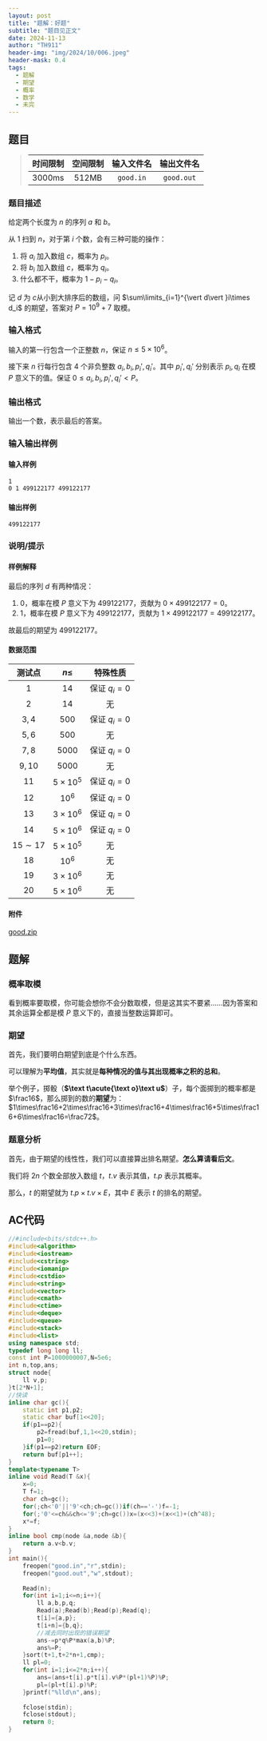 ```yaml
---
layout: post
title: "题解：好题"
subtitle: "题目见正文"
date: 2024-11-13
author: "TH911"
header-img: "img/2024/10/006.jpeg"
header-mask: 0.4
tags:
  - 题解
  - 期望
  - 概率
  - 数学
  - 未完
---
```


## 题目

> |    时间限制     |    空间限制    | 输入文件名 | 输出文件名 |
> | :-------------: | :------------: | :--------: | :--------: |
> | $\text{3000ms}$ | $\text{512MB}$ | `good.in`  | `good.out` |

### 题目描述

给定两个长度为 $n$ 的序列 $a$ 和 $b$。

从 $1$ 扫到 $n$，对于第 $i$ 个数，会有三种可能的操作：

1. 将 $a_i$ 加入数组 $c$，概率为 $p_i$。
2. 将 $b_i$ 加入数组 $c$，概率为 $q_i$。
3. 什么都不干，概率为 $1-p_i-q_i$。

记 $d$ 为  $c$从小到大排序后的数组，问 $\sum\limits_{i=1}^{\vert d\vert }i\times d_i$ 的期望，答案对 $P=10^9+7$ 取模。

### 输入格式

输入的第一行包含一个正整数 $n$，保证 $n\leq5\times10^6$。

接下来 $n$ 行每行包含 $4$ 个非负整数 $a_i,b_i,p_i',q_i'$。其中 $p_i',q_i'$ 分别表示 $p_i, q_i$ 在模 $P$ 意义下的值。保证 $0\leq a_i,b_i,p_i',q_i'<P$。

### 输出格式

输出一个数，表示最后的答案。

### 输入输出样例

#### 输入样例

```
1
0 1 499122177 499122177
```

#### 输出样例

```
499122177
```

### 说明/提示

#### 样例解释

最后的序列 $d$ 有两种情况：

1. $0$，概率在模 $P$ 意义下为 $499122177$，贡献为 $0\times499122177=0$。
2. $1$，概率在模 $P$ 意义下为 $499122177$，贡献为 $1\times499122177=499122177$。

故最后的期望为 $499122177$。

#### 数据范围

|   测试点   |    $n\leq$    |   特殊性质   |
| :--------: | :-----------: | :----------: |
|    $1$     |     $14$      | 保证 $q_i=0$ |
|    $2$     |     $14$      |      无      |
|   $3,4$    |     $500$     | 保证 $q_i=0$ |
|   $5,6$    |     $500$     |      无      |
|   $7,8$    |    $5000$     | 保证 $q_i=0$ |
|   $9,10$   |    $5000$     |      无      |
|    $11$    | $5\times10^5$ | 保证 $q_i=0$ |
|    $12$    |    $10^6$     | 保证 $q_i=0$ |
|    $13$    | $3\times10^6$ | 保证 $q_i=0$ |
|    $14$    | $5\times10^6$ | 保证 $q_i=0$ |
| $15\sim17$ | $5\times10^5$ |      无      |
|    $18$    |    $10^6$     |      无      |
|    $19$    | $3\times10^6$ |      无      |
|    $20$    | $5\times10^6$ |      无      |

#### 附件

[good.zip](/file/2024/11/good.zip)

## 题解

### 概率取模

看到概率要取模，你可能会想你不会分数取模，但是这其实不要紧......因为答案和其余运算全都是模 $P$ 意义下的，直接当整数运算即可。

### 期望

首先，我们要明白期望到底是个什么东西。

可以理解为**平均值**，其实就是**每种情况的值与其出现概率之积的总和**。

举个例子，掷骰（**$\text t\acute{\text o}\text u$**）子，每个面掷到的概率都是 $\frac16$，那么掷到的数的**期望**为：$1\times\frac16+2\times\frac16+3\times\frac16+4\times\frac16+5\times\frac16+6\times\frac16=\frac72$。

### **题意分析**

首先，由于期望的线性性，我们可以直接算出排名期望。**怎么算请看后文**。

我们将 $2n$ 个数全部放入数组 $t$，$t.v$ 表示其值，$t.p$ 表示其概率。

那么，$t$ 的期望就为 $t.p\times t.v\times E$，其中 $E$ 表示 $t$ 的排名的期望。



## AC代码

```cpp
//#include<bits/stdc++.h>
#include<algorithm> 
#include<iostream>
#include<cstring>
#include<iomanip>
#include<cstdio>
#include<string>
#include<vector>
#include<cmath>
#include<ctime>
#include<deque>
#include<queue>
#include<stack>
#include<list>
using namespace std;
typedef long long ll;
const int P=1000000007,N=5e6;
int n,top,ans;
struct node{
	ll v,p;
}t[2*N+1];
//快读
inline char gc(){
	static int p1,p2;
	static char buf[1<<20];
	if(p1==p2){
		p2=fread(buf,1,1<<20,stdin);
		p1=0;
	}if(p1==p2)return EOF;
	return buf[p1++];
}
template<typename T>
inline void Read(T &x){
	x=0;
	T f=1;
	char ch=gc();
	for(;ch<'0'||'9'<ch;ch=gc())if(ch=='-')f=-1;
	for(;'0'<=ch&&ch<='9';ch=gc())x=(x<<3)+(x<<1)+(ch^48);
	x*=f;
}
inline bool cmp(node &a,node &b){
	return a.v<b.v;
}
int main(){
	freopen("good.in","r",stdin);
	freopen("good.out","w",stdout);
	
	Read(n);
	for(int i=1;i<=n;i++){
		ll a,b,p,q;
		Read(a);Read(b);Read(p);Read(q);
		t[i]={a,p};
		t[i+n]={b,q};
        //减去同时出现的错误期望
		ans-=p*q%P*max(a,b)%P;
		ans%=P;
	}sort(t+1,t+2*n+1,cmp);
	ll pl=0;
	for(int i=1;i<=2*n;i++){
		ans=(ans+t[i].p*t[i].v%P*(pl+1)%P)%P;
		pl=(pl+t[i].p)%P;
	}printf("%lld\n",ans);
	
	fclose(stdin);
	fclose(stdout);
	return 0;
}
```


